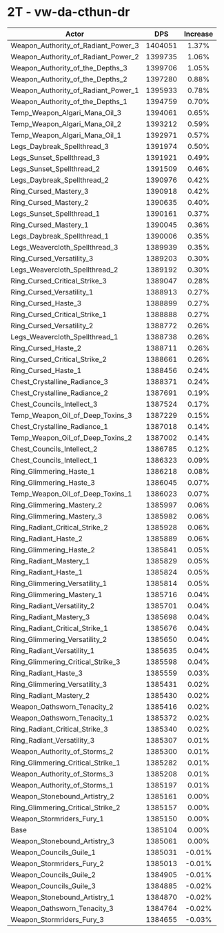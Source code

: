 # 2T - vw-da-cthun-dr
| Actor | DPS | Increase |
|---|:---:|:---:|
|Weapon_Authority_of_Radiant_Power_3|1404051|1.37%|
|Weapon_Authority_of_Radiant_Power_2|1399735|1.06%|
|Weapon_Authority_of_the_Depths_3|1399706|1.05%|
|Weapon_Authority_of_the_Depths_2|1397280|0.88%|
|Weapon_Authority_of_Radiant_Power_1|1395933|0.78%|
|Weapon_Authority_of_the_Depths_1|1394759|0.70%|
|Temp_Weapon_Algari_Mana_Oil_3|1394061|0.65%|
|Temp_Weapon_Algari_Mana_Oil_2|1393212|0.59%|
|Temp_Weapon_Algari_Mana_Oil_1|1392971|0.57%|
|Legs_Daybreak_Spellthread_3|1391974|0.50%|
|Legs_Sunset_Spellthread_3|1391921|0.49%|
|Legs_Sunset_Spellthread_2|1391509|0.46%|
|Legs_Daybreak_Spellthread_2|1390976|0.42%|
|Ring_Cursed_Mastery_3|1390918|0.42%|
|Ring_Cursed_Mastery_2|1390635|0.40%|
|Legs_Sunset_Spellthread_1|1390161|0.37%|
|Ring_Cursed_Mastery_1|1390045|0.36%|
|Legs_Daybreak_Spellthread_1|1390006|0.35%|
|Legs_Weavercloth_Spellthread_3|1389939|0.35%|
|Ring_Cursed_Versatility_3|1389203|0.30%|
|Legs_Weavercloth_Spellthread_2|1389192|0.30%|
|Ring_Cursed_Critical_Strike_3|1389047|0.28%|
|Ring_Cursed_Versatility_1|1388913|0.27%|
|Ring_Cursed_Haste_3|1388899|0.27%|
|Ring_Cursed_Critical_Strike_1|1388888|0.27%|
|Ring_Cursed_Versatility_2|1388772|0.26%|
|Legs_Weavercloth_Spellthread_1|1388738|0.26%|
|Ring_Cursed_Haste_2|1388711|0.26%|
|Ring_Cursed_Critical_Strike_2|1388661|0.26%|
|Ring_Cursed_Haste_1|1388456|0.24%|
|Chest_Crystalline_Radiance_3|1388371|0.24%|
|Chest_Crystalline_Radiance_2|1387691|0.19%|
|Chest_Councils_Intellect_3|1387524|0.17%|
|Temp_Weapon_Oil_of_Deep_Toxins_3|1387229|0.15%|
|Chest_Crystalline_Radiance_1|1387018|0.14%|
|Temp_Weapon_Oil_of_Deep_Toxins_2|1387002|0.14%|
|Chest_Councils_Intellect_2|1386785|0.12%|
|Chest_Councils_Intellect_1|1386323|0.09%|
|Ring_Glimmering_Haste_1|1386218|0.08%|
|Ring_Glimmering_Haste_3|1386045|0.07%|
|Temp_Weapon_Oil_of_Deep_Toxins_1|1386023|0.07%|
|Ring_Glimmering_Mastery_2|1385997|0.06%|
|Ring_Glimmering_Mastery_3|1385982|0.06%|
|Ring_Radiant_Critical_Strike_2|1385928|0.06%|
|Ring_Radiant_Haste_2|1385889|0.06%|
|Ring_Glimmering_Haste_2|1385841|0.05%|
|Ring_Radiant_Mastery_1|1385829|0.05%|
|Ring_Radiant_Haste_1|1385824|0.05%|
|Ring_Glimmering_Versatility_1|1385814|0.05%|
|Ring_Glimmering_Mastery_1|1385716|0.04%|
|Ring_Radiant_Versatility_2|1385701|0.04%|
|Ring_Radiant_Mastery_3|1385698|0.04%|
|Ring_Radiant_Critical_Strike_1|1385676|0.04%|
|Ring_Glimmering_Versatility_2|1385650|0.04%|
|Ring_Radiant_Versatility_1|1385635|0.04%|
|Ring_Glimmering_Critical_Strike_3|1385598|0.04%|
|Ring_Radiant_Haste_3|1385559|0.03%|
|Ring_Glimmering_Versatility_3|1385431|0.02%|
|Ring_Radiant_Mastery_2|1385430|0.02%|
|Weapon_Oathsworn_Tenacity_2|1385416|0.02%|
|Weapon_Oathsworn_Tenacity_1|1385372|0.02%|
|Ring_Radiant_Critical_Strike_3|1385340|0.02%|
|Ring_Radiant_Versatility_3|1385307|0.01%|
|Weapon_Authority_of_Storms_2|1385300|0.01%|
|Ring_Glimmering_Critical_Strike_1|1385282|0.01%|
|Weapon_Authority_of_Storms_3|1385208|0.01%|
|Weapon_Authority_of_Storms_1|1385197|0.01%|
|Weapon_Stonebound_Artistry_2|1385161|0.00%|
|Ring_Glimmering_Critical_Strike_2|1385157|0.00%|
|Weapon_Stormriders_Fury_1|1385150|0.00%|
|Base|1385104|0.00%|
|Weapon_Stonebound_Artistry_3|1385061|0.00%|
|Weapon_Councils_Guile_1|1385031|-0.01%|
|Weapon_Stormriders_Fury_2|1385013|-0.01%|
|Weapon_Councils_Guile_2|1384905|-0.01%|
|Weapon_Councils_Guile_3|1384885|-0.02%|
|Weapon_Stonebound_Artistry_1|1384870|-0.02%|
|Weapon_Oathsworn_Tenacity_3|1384764|-0.02%|
|Weapon_Stormriders_Fury_3|1384655|-0.03%|
